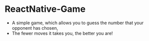 # ReactNative-Game

- A simple game, which allows you to guess the number that your opponent has chosen,
- The fewer moves it takes you, the better you are!
